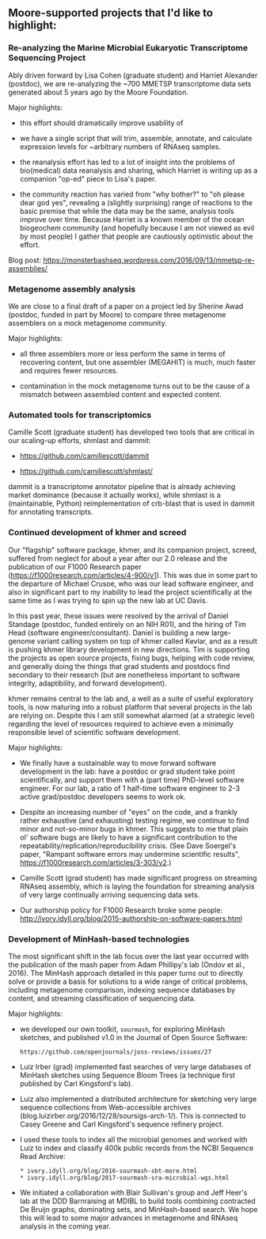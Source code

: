 ## Moore-supported projects that I'd like to highlight:

### Re-analyzing the Marine Microbial Eukaryotic Transcriptome Sequencing Project

Ably driven forward by Lisa Cohen (graduate student) and Harriet
Alexander (postdoc), we are re-analyzing the ~700 MMETSP transcriptome
data sets generated about 5 years ago by the Moore Foundation.

Major highlights:

* this effort should dramatically improve usability of 

* we have a single script that will trim, assemble, annotate, and
  calculate expression levels for ~arbitrary numbers of RNAseq
  samples.

* the reanalysis effort has led to a lot of insight into the problems
  of bio(medical) data reanalysis and sharing, which Harriet is
  writing up as a companion "op-ed" piece to Lisa's paper.

* the community reaction has varied from "why bother?" to "oh please
  dear god yes", revealing a (slightly surprising) range of reactions
  to the basic premise that while the data may be the same, analysis
  tools improve over time.  Because Harriet is a known member of the
  ocean biogeochem community (and hopefully because I am not viewed
  as evil by most people) I gather that people are cautiously optimistic
  about the effort.
  
Blog post: https://monsterbashseq.wordpress.com/2016/09/13/mmetsp-re-assemblies/
    
### Metagenome assembly analysis

We are close to a final draft of a paper on a project led by Sherine
Awad (postdoc, funded in part by Moore) to compare three metagenome
assemblers on a mock metagenome community.

Major highlights:

* all three assemblers more or less perform the same in terms of recovering
  content, but one assembler (MEGAHIT) is much, much faster and requires
  fewer resources.

* contamination in the mock metagenome turns out to be the cause of a
  mismatch between assembled content and expected content.

### Automated tools for transcriptomics

Camille Scott (graduate student) has developed two tools that are
critical in our scaling-up efforts, shmlast and dammit:

* https://github.com/camillescott/dammit

* https://github.com/camillescott/shmlast/
   
dammit is a transcriptome annotator pipeline that is already achieving
market dominance (because it actually works), while shmlast is a
(maintainable, Python) reimplementation of crb-blast that is used in
dammit for annotating transcripts.

### Continued development of khmer and screed

Our "flagship" software package, khmer, and its companion project,
screed, suffered from neglect for about a year after our 2.0 release
and the publication of our F1000 Research paper
(https://f1000research.com/articles/4-900/v1).  This was due in some
part to the departure of Michael Crusoe, who was our lead software
engineer, and also in significant part to my inability to lead the
project scientifically at the same time as I was trying to spin up the
new lab at UC Davis.

In this past year, these issues were resolved by the arrival of Daniel
Standage (postdoc, funded entirely on an NIH R01), and the hiring of
Tim Head (software engineer/consultant).  Daniel is building a new
large-genome variant calling system on top of khmer called Kevlar, and
as a result is pushing khmer library development in new directions.
Tim is supporting the projects as open source projects, fixing bugs,
helping with code review, and generally doing the things that grad
students and postdocs find secondary to their research (but are
nonetheless important to software integrity, adaptibility, and forward
development).

khmer remains central to the lab and, a well as a suite of useful
exploratory tools, is now maturing into a robust platform that several
projects in the lab are relying on.  Despite this I am still somewhat
alarmed (at a strategic level) regarding the level of resources
required to achieve even a minimally responsible level of scientific
software development.

Major highlights:

* We finally have a sustainable way to move forward software
  development in the lab: have a postdoc or grad student take point
  scientifically, and support them with a (part time) PhD-level
  software engineer.  For our lab, a ratio of 1 half-time software
  engineer to 2-3 active grad/postdoc developers seems to work ok.
  
* Despite an increasing number of "eyes" on the code, and a frankly
  rather exhaustive (and exhausting) testing regime, we continue to
  find minor and not-so-minor bugs in khmer.  This suggests to me that
  plain ol' software bugs are likely to have a significant
  contribution to the repeatability/replication/reproducibility
  crisis.  (See Dave Soergel's paper, "Rampant software errors may
  undermine scientific results",
  https://f1000research.com/articles/3-303/v2.)
  
* Camille Scott (grad student) has made significant progress on streaming
  RNAseq assembly, which is laying the foundation for streaming analysis
  of very large continually arriving sequencing data sets.
  
* Our authorship policy for F1000 Research broke some people:
  http://ivory.idyll.org/blog/2015-authorship-on-software-papers.html

### Development of MinHash-based technologies

The most significant shift in the lab focus over the last year
occurred with the publication of the mash paper from Adam Phillipy's
lab (Ondov et al., 2016).  The MinHash approach detailed in this paper
turns out to directly solve or provide a basis for solutions to a wide
range of critical problems, including metagenome comparison, indexing
sequence databases by content, and streaming classification of
sequencing data.

Major highlights:

* we developed our own toolkit, `sourmash`, for exploring MinHash
  sketches, and published v1.0 in the Journal of Open Source Software:
  
      https://github.com/openjournals/joss-reviews/issues/27
      
* Luiz Irber (grad) implemented fast searches of very large databases
  of MinHash sketches using Sequence Bloom Trees (a technique first
  published by Carl Kingsford's lab).
  
* Luiz also implemented a distributed architecture for sketching very
  large sequence collections from Web-accessible archives
  (blog.luizirber.org/2016/12/28/soursigs-arch-1/).  This is connected to
  Casey Greene and Carl Kingsford's sequence refinery project.
  
* I used these tools to index all the microbial genomes and worked with Luiz
  to index and classify 400k public records from the NCBI Sequence Read
  Archive:
  
      * ivory.idyll.org/blog/2016-sourmash-sbt-more.html
      * ivory.idyll.org/blog/2017-sourmash-sra-microbial-wgs.html

* We initiated a collaboration with Blair Sullivan's group and Jeff
  Heer's lab at the DDD Barnraising at MDIBL to build tools combining
  contracted De Bruijn graphs, dominating sets, and MinHash-based
  search.  We hope this will lead to some major advances in metagenome
  and RNAseq analysis in the coming year.

